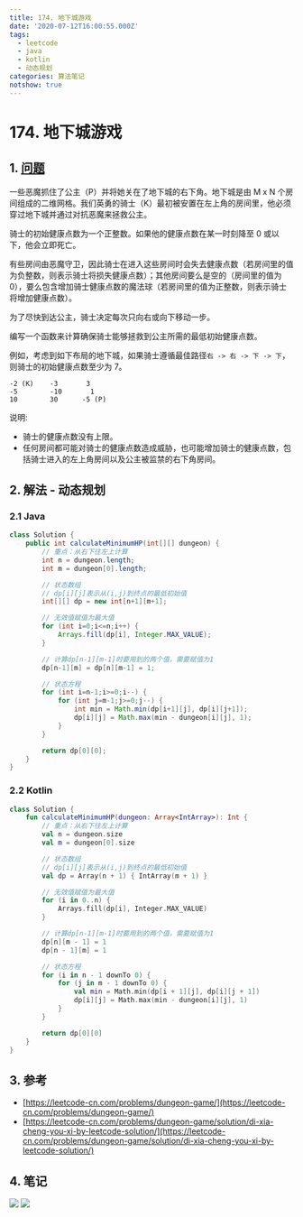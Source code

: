 ```yaml
---
title: 174. 地下城游戏
date: '2020-07-12T16:00:55.000Z'
tags:
  - leetcode
  - java
  - kotlin
  - 动态规划
categories: 算法笔记
notshow: true
---
```


# 174. 地下城游戏

## 1. [问题](https://leetcode-cn.com/problems/dungeon-game/)

一些恶魔抓住了公主（P）并将她关在了地下城的右下角。地下城是由 M x N 个房间组成的二维网格。我们英勇的骑士（K）最初被安置在左上角的房间里，他必须穿过地下城并通过对抗恶魔来拯救公主。

骑士的初始健康点数为一个正整数。如果他的健康点数在某一时刻降至 0 或以下，他会立即死亡。

有些房间由恶魔守卫，因此骑士在进入这些房间时会失去健康点数（若房间里的值为负整数，则表示骑士将损失健康点数）；其他房间要么是空的（房间里的值为 0），要么包含增加骑士健康点数的魔法球（若房间里的值为正整数，则表示骑士将增加健康点数）。

为了尽快到达公主，骑士决定每次只向右或向下移动一步。

编写一个函数来计算确保骑士能够拯救到公主所需的最低初始健康点数。

例如，考虑到如下布局的地下城，如果骑士遵循最佳路径`右 -> 右 -> 下 -> 下`，则骑士的初始健康点数至少为 7。

```text
-2 (K)    -3       3
-5        -10       1
10        30      -5 (P)
```

说明:

* 骑士的健康点数没有上限。
* 任何房间都可能对骑士的健康点数造成威胁，也可能增加骑士的健康点数，包括骑士进入的左上角房间以及公主被监禁的右下角房间。

## 2. 解法 - 动态规划

### 2.1 Java

```java
class Solution {
    public int calculateMinimumHP(int[][] dungeon) {
        // 重点：从右下往左上计算
        int n = dungeon.length;
        int m = dungeon[0].length;

        // 状态数组
        // dp[i][j]表示从(i,j)到终点的最低初始值
        int[][] dp = new int[n+1][m+1];

        // 无效值赋值为最大值
        for (int i=0;i<=n;i++) {
            Arrays.fill(dp[i], Integer.MAX_VALUE);
        }

        // 计算dp[n-1][m-1]时要用到的两个值，需要赋值为1
        dp[n-1][m] = dp[n][m-1] = 1;

        // 状态方程
        for (int i=n-1;i>=0;i--) {
            for (int j=m-1;j>=0;j--) {
                int min = Math.min(dp[i+1][j], dp[i][j+1]);
                dp[i][j] = Math.max(min - dungeon[i][j], 1);
            }
        }

        return dp[0][0];
    }
}
```

### 2.2 Kotlin

```kotlin
class Solution {
    fun calculateMinimumHP(dungeon: Array<IntArray>): Int {
        // 重点：从右下往左上计算
        val n = dungeon.size
        val m = dungeon[0].size

        // 状态数组
        // dp[i][j]表示从(i,j)到终点的最低初始值
        val dp = Array(n + 1) { IntArray(m + 1) }

        // 无效值赋值为最大值
        for (i in 0..n) {
            Arrays.fill(dp[i], Integer.MAX_VALUE)
        }

        // 计算dp[n-1][m-1]时要用到的两个值，需要赋值为1
        dp[n][m - 1] = 1
        dp[n - 1][m] = 1

        // 状态方程
        for (i in n - 1 downTo 0) {
            for (j in m - 1 downTo 0) {
                val min = Math.min(dp[i + 1][j], dp[i][j + 1])
                dp[i][j] = Math.max(min - dungeon[i][j], 1)
            }
        }

        return dp[0][0]
    }
}
```

## 3. 参考

* [https://leetcode-cn.com/problems/dungeon-game/](https://leetcode-cn.com/problems/dungeon-game/)
* [https://leetcode-cn.com/problems/dungeon-game/solution/di-xia-cheng-you-xi-by-leetcode-solution/](https://leetcode-cn.com/problems/dungeon-game/solution/di-xia-cheng-you-xi-by-leetcode-solution/)

## 4. 笔记

![](https://777blog.oss-cn-shanghai.aliyuncs.com/leetcode/leetcode-174-1.jpg) ![](https://777blog.oss-cn-shanghai.aliyuncs.com/leetcode/leetcode-174-2.jpg)

